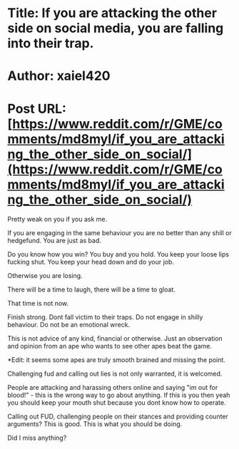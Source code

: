 # Title: If you are attacking the other side on social media, you are falling into their trap.
# Author: xaiel420
# Post URL: [https://www.reddit.com/r/GME/comments/md8myl/if_you_are_attacking_the_other_side_on_social/](https://www.reddit.com/r/GME/comments/md8myl/if_you_are_attacking_the_other_side_on_social/)


Pretty weak on you if you ask me.

If you are engaging in the same behaviour you are no better than any shill or hedgefund. You are just as bad.

Do you know how you win? You buy and you hold. You keep your loose lips fucking shut. You keep your head down and do your job.

Otherwise you are losing.

There will be a time to laugh, there will be a time to gloat.

That time is not now.

Finish strong. Dont fall victim to their traps. Do not engage in shilly behaviour. Do not be an emotional wreck.

This is not advice of any kind, financial or otherwise. Just an observation and opinion from an ape who wants to see other apes beat the game.



*Edit: it seems some apes are truly smooth brained and missing the point.

Challenging fud and calling out lies is not only warranted, it is welcomed.

People are attacking and harassing others online and saying "im out for blood!" - this is the wrong way to go about anything. If this is you then yeah you should keep your mouth shut because you dont know how to operate.

Calling out FUD, challenging people on their stances and providing counter arguments? This is good. This is what you should be doing. 

Did I  miss anything?